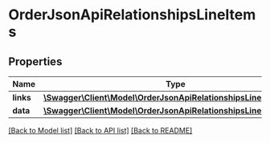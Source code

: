 # OrderJsonApiRelationshipsLineItems

## Properties
Name | Type | Description | Notes
------------ | ------------- | ------------- | -------------
**links** | [**\Swagger\Client\Model\OrderJsonApiRelationshipsLineItemsLinks**](OrderJsonApiRelationshipsLineItemsLinks.md) |  | [optional] 
**data** | [**\Swagger\Client\Model\OrderJsonApiRelationshipsLineItemsData[]**](OrderJsonApiRelationshipsLineItemsData.md) |  | [optional] 

[[Back to Model list]](../../README.md#documentation-for-models) [[Back to API list]](../../README.md#documentation-for-api-endpoints) [[Back to README]](../../README.md)


